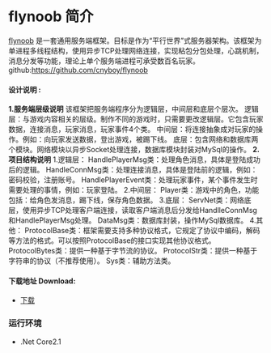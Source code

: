 # flynoob 简介 
  [flynoob](https://github.com/cnyboy/flynoob) 是一套通用服务端框架。目标是作为“平行世界”式服务器架构。该框架为单进程多线程结构，使用异步TCP处理网络连接，实现粘包分包处理，心跳机制，消息分发等功能，理论上单个服务端进程可承受数百名玩家。github:https://github.com/cnyboy/flynoob
  
#### 设计说明 :

**1.服务端层级说明**
  该框架把服务端程序分为逻辑层，中间层和底层个层次。
  逻辑层：与游戏内容相关的层级。制作不同的游戏时，只需要更改逻辑层。它包含玩家数据，连接消息，玩家消息，玩家事件4个类。
  中间层：将连接抽象成对玩家的操作。例如：向玩家发送数据，登出游戏，被踢下线。
  底层：包含网络和数据库两个模块。网络模块以异步Socket处理连接，数据库模块封装对MySql的操作。
**2.项目结构说明**
 1.逻辑层：
    HandlePlayerMsg类：处理角色消息，具体是登陆成功后的逻辑。
    HandleConnMsg类：处理连接消息，具体是登陆前的逻辑，例如：密码校验，注册账号。
    HandlePlayerEvent类：处理玩家事件，某个事件发生时需要处理的事情，例如：玩家登陆。
 2.中间层：
    Player类：游戏中的角色，功能包括：给角色发消息，踢下线，保存角色数据。
 3.底层：
    ServNet类：网络底层，使用异步TCP处理客户端连接，读取客户端消息后分发给HandlleConnMsg和HandlePlayerMsg处理。
    DataMsg类：数据库封装，操作MySql数据库。
 4.其他：
    ProtocolBase类：框架需要支持多种协议格式，它规定了协议中编码，解码等方法的格式。可以按照ProtocolBase的接口实现其他协议格式。
    ProtocolBytes类：提供一种基于字节流的协议。
    ProtocolStr类：提供一种基于字符串的协议（不推荐使用）。
    Sys类：辅助方法类。




#### 下载地址 Download:

* [下载](https://github.com/cnyboy/flynoob)

### 运行环境
* .Net Core2.1


